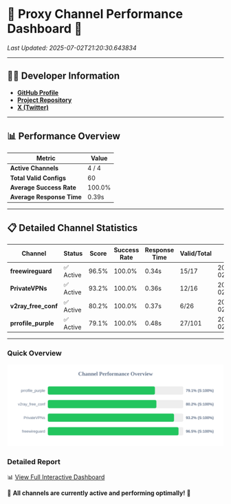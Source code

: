 # 🌟 Proxy Channel Performance Dashboard 🌟

_Last Updated: 2025-07-02T21:20:30.643834_

---

## 👩‍💻 Developer Information

- **[GitHub Profile](https://github.com/4n0nymou3)**  
- **[Project Repository](https://github.com/4n0nymou3/multi-proxy-config-fetcher)**  
- **[X (Twitter)](https://x.com/4n0nymou3)**  

---

## 📊 Performance Overview

| Metric                | Value       |
|-----------------------|-------------|
| **Active Channels**   | 4 / 4       |
| **Total Valid Configs** | 60          |
| **Average Success Rate** | 100.0%      |
| **Average Response Time** | 0.39s       |

---

## 📋 Detailed Channel Statistics

| Channel          | Status     | Score  | Success Rate | Response Time | Valid/Total | Last Success               |
|------------------|------------|--------|--------------|---------------|-------------|----------------------------|
| **freewireguard**  | ✅ Active  | 96.5%  | 100.0% | 0.34s         | 15/17       | 2025-07-02T21:20:30.642108 |
| **PrivateVPNs**  | ✅ Active  | 93.2%  | 100.0% | 0.36s         | 12/16       | 2025-07-02T21:20:30.272112 |
| **v2ray_free_conf**  | ✅ Active  | 80.2%  | 100.0% | 0.37s         | 6/26       | 2025-07-02T21:20:29.877586 |
| **prrofile_purple**  | ✅ Active  | 79.1%  | 100.0% | 0.48s         | 27/101       | 2025-07-02T21:20:29.423802 |

---

### Quick Overview
<div align="center">
  <a href="https://raw.githubusercontent.com/nullluser/NullRepo/refs/heads/main/assets/channel_stats_chart.svg">
    <img src="https://raw.githubusercontent.com/nullluser/NullRepo/refs/heads/main/assets/channel_stats_chart.svg" alt="Source Performance Statistics" width="800">
  </a>
</div>

### Detailed Report
📊 [View Full Interactive Dashboard](https://htmlpreview.github.io/?https://github.com/nullluser/NullRepo/blob/main/assets/performance_report.html)

🎉 **All channels are currently active and performing optimally!** 🎉
